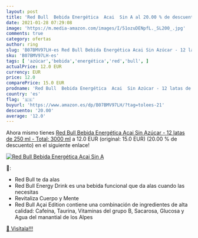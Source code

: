```yaml
---
layout: post
title: 'Red Bull  Bebida Energética  Acai  Sin A al 20.00 % de descuento'
date: 2021-01-28 07:29:08
image: 'https://m.media-amazon.com/images/I/51ozuDENpfL._SL200_.jpg'
comments: true
category: ofertas
author: ring
slug: 'B07BMV97LH-es Red Bull Bebida Energética Acai Sin Azúcar - 12 latas de...'
sku: 'B07BMV97LH-es'
tags: [ 'azúcar','bebida','energética','red','bull', ]
actualPrice: 12.0 EUR
currency: EUR
price: 12.0
comparePrice: 15.0 EUR
prodname: 'Red Bull  Bebida Energética  Acai  Sin Azúcar - 12 latas de 250 ml - Total: 3000 ml'
country: 'es'
flag: '🇪🇸'
buyurl: 'https://www.amazon.es/dp/B07BMV97LH/?tag=tolees-21'
descuento: '20.00'
average: '12.0'
---
```


Ahora mismo tienes [Red Bull  Bebida Energética  Acai  Sin Azúcar - 12 latas de 250 ml - Total: 3000 ml](https://www.amazon.es/dp/B07BMV97LH/?tag=tolees-21) a 12.0 EUR (original: 15.0 EUR) (20.00 %  de descuento) en el siguiente enlace!

[![Red Bull  Bebida Energética  Acai  Sin A](https://m.media-amazon.com/images/I/51ozuDENpfL._SL200_.jpg)](https://www.amazon.es/dp/B07BMV97LH/?tag=tolees-21)

🔎:

- Red Bull te da alas
- Red Bull Energy Drink es una bebida funcional que da alas cuando las necesitas
- Revitaliza Cuerpo y Mente
- Red Bull Açai Edition contiene una combinación de ingredientes de alta calidad: Cafeína, Taurina, Vitaminas del grupo B, Sacarosa, Glucosa y Agua del manantial de los Alpes

[🛒 Visítala!!!](https://www.amazon.es/dp/B07BMV97LH/?tag=tolees-21)
